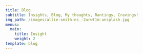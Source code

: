 ```yaml
---
title: Blog
subtitle: Insights, Blog, My thoughts, Rantings, Cravings!
img_path: /images/allie-smith-ns_-2urwt1m-unsplash.jpg
menus:
  main:
    title: Insight
    weight: 2
template: blog
---
```

